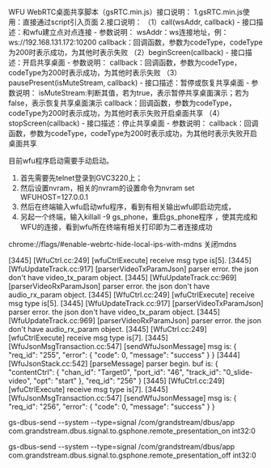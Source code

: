  WFU WebRTC桌面共享脚本（gsRTC.min.js）接口说明：
  1.gsRTC.min.js使用：直接通过script引入页面
  2.接口说明：
（1）call(wsAddr, callback)
        - 接口描述：和wfu建立点对点连接
        - 参数说明：
               wsAddr：ws连接地址，例：ws://192.168.131.172:10200
               callback：回调函数，参数为codeType，codeType为200时表示成功，为其他时表示失败
（2）beginScreen(callback)
         - 接口描述：开启共享桌面
         - 参数说明：
               callback：回调函数，参数为codeType，codeType为200时表示成功，为其他时表示失败
（3）pausePresent(isMuteStream, callback)
         - 接口描述：暂停或恢复共享桌面
         - 参数说明：
               isMuteStream:判断其值，若为true，表示暂停共享桌面演示；若为false，表示恢复共享桌面演示
               callback：回调函数，参数为codeType，codeType为200时表示成功，为其他时表示失败开启桌面共享
（4）stopScreen(callback)
         - 接口描述：停止共享桌面
         - 参数说明：
                callback：回调函数，参数为codeType，codeType为200时表示成功，为其他时表示失败开启桌面共享










目前wfu程序启动需要手动启动。
1. 首先需要先telnet登录到GVC3220上；
2. 然后设置nvram，相关的nvram的设置命令为nvram set WFUHOST=127.0.0.1
3. 然后在终端输入wfu启动wfu程序，看到有相关输出wfu即启动完成，
4. 另起一个终端，输入killall -9 gs_phone，重启gs_phone程序 ，使其完成和WFU的连接，看到wfu所在终端有相关打印即为二者连接成功 



chrome://flags/#enable-webrtc-hide-local-ips-with-mdns  关闭mdns



[3445] [WfuCtrl.cc:249] [wfuCtrlExecute] receive msg type is[5].
[3445] [WfuUpdateTrack.cc:917] [parserVideoTxParamJson] parser error. the json don't have video_tx_param object.
[3445] [WfuUpdateTrack.cc:969] [parserVideoRxParamJson] parser error. the json don't have audio_rx_param object.
[3445] [WfuCtrl.cc:249] [wfuCtrlExecute] receive msg type is[5].
[3445] [WfuUpdateTrack.cc:917] [parserVideoTxParamJson] parser error. the json don't have video_tx_param object.
[3445] [WfuUpdateTrack.cc:969] [parserVideoRxParamJson] parser error. the json don't have audio_rx_param object.
[3445] [WfuCtrl.cc:249] [wfuCtrlExecute] receive msg type is[7].
[3445] [WfuJsonMsgTransaction.cc:547] [sendWfuJsonMessage] msg is:
{
        "req_id":       "255",
        "error":        {
                "code": 0,
                "message":      "success"
        }
}
[3444] [WfuJsonStack.cc:542] [parseMessage] parser begin. buf is:
{
        "contentCtrl":  {
                "chan_id":      "Target0",
                "port_id":      "46",
                "track_id":     "0_slide-video",
                "opt":  "start"
        },
        "req_id":       "256"
}
[3445] [WfuCtrl.cc:249] [wfuCtrlExecute] receive msg type is[7].
[3445] [WfuJsonMsgTransaction.cc:547] [sendWfuJsonMessage] msg is:
{
        "req_id":       "256",
        "error":        {
                "code": 0,
                "message":      "success"
        }
}






<!-- 开始演示 -->
gs-dbus-send --system --type=signal /com/grandstream/dbus/app com.grandstream.dbus.signal.to.gsphone.remote_presentation_on int32:0

<!-- 关闭演示 -->
gs-dbus-send --system --type=signal /com/grandstream/dbus/app com.grandstream.dbus.signal.to.gsphone.remote_presentation_off int32:0